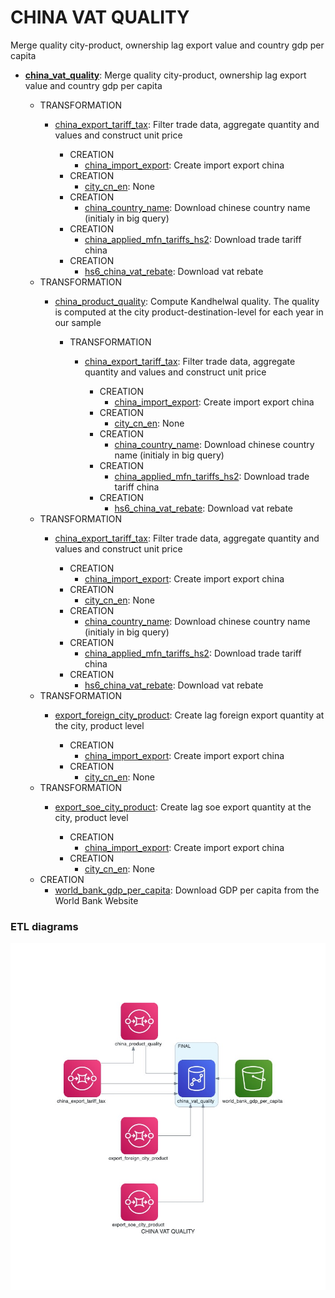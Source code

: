 # CHINA VAT QUALITY

Merge quality city-product, ownership lag export value and country gdp per capita

* **[china_vat_quality](https://github.com/thomaspernet/VAT_rebate_quality_china/blob/master/01_data_preprocessing/02_transform_tables/04_baseline_vat_quantity_covariates.md)**: 
Merge quality city-product, ownership lag export value and country gdp per capita

    * TRANSFORMATION
        * [china_export_tariff_tax](https://github.com/thomaspernet/VAT_rebate_quality_china/blob/master/01_data_preprocessing/02_transform_tables/00_export_vat.md): 
Filter trade data, aggregate quantity and values and construct unit price

            * CREATION
                * [china_import_export](https://github.com/thomaspernet/VAT_rebate_quality_china/01_data_preprocessing/00_download_data/TRADE_CHINA/import_export.py): Create import export china
            * CREATION
                * [city_cn_en](None): None
            * CREATION
                * [china_country_name](https://github.com/thomaspernet/VAT_rebate_quality_china/01_data_preprocessing/00_download_data/COUNTRY_NAME/chinese_country_name.py): Download chinese country name (initialy in big query)
            * CREATION
                * [china_applied_mfn_tariffs_hs2](https://github.com/thomaspernet/VAT_rebate_quality_china/01_data_preprocessing/00_download_data/APPLIED_MFN_TARIFFS/mnf_tariff.py): Download trade tariff china
            * CREATION
                * [hs6_china_vat_rebate](https://github.com/thomaspernet/VAT_rebate_quality_china/01_data_preprocessing/00_download_data/VAT_REBATE/vat_rebate.py): Download vat rebate
    * TRANSFORMATION
        * [china_product_quality](https://github.com/thomaspernet/VAT_rebate_quality_china/blob/master/01_data_preprocessing/02_transform_tables/01_preparation_quality.md): 
Compute Kandhelwal quality. The quality is computed at the city product-destination-level for each year in our sample

            * TRANSFORMATION
                * [china_export_tariff_tax](https://github.com/thomaspernet/VAT_rebate_quality_china/blob/master/01_data_preprocessing/02_transform_tables/00_export_vat.md): 
Filter trade data, aggregate quantity and values and construct unit price

                    * CREATION
                        * [china_import_export](https://github.com/thomaspernet/VAT_rebate_quality_china/01_data_preprocessing/00_download_data/TRADE_CHINA/import_export.py): Create import export china
                    * CREATION
                        * [city_cn_en](None): None
                    * CREATION
                        * [china_country_name](https://github.com/thomaspernet/VAT_rebate_quality_china/01_data_preprocessing/00_download_data/COUNTRY_NAME/chinese_country_name.py): Download chinese country name (initialy in big query)
                    * CREATION
                        * [china_applied_mfn_tariffs_hs2](https://github.com/thomaspernet/VAT_rebate_quality_china/01_data_preprocessing/00_download_data/APPLIED_MFN_TARIFFS/mnf_tariff.py): Download trade tariff china
                    * CREATION
                        * [hs6_china_vat_rebate](https://github.com/thomaspernet/VAT_rebate_quality_china/01_data_preprocessing/00_download_data/VAT_REBATE/vat_rebate.py): Download vat rebate
    * TRANSFORMATION
        * [china_export_tariff_tax](https://github.com/thomaspernet/VAT_rebate_quality_china/blob/master/01_data_preprocessing/02_transform_tables/00_export_vat.md): 
Filter trade data, aggregate quantity and values and construct unit price

            * CREATION
                * [china_import_export](https://github.com/thomaspernet/VAT_rebate_quality_china/01_data_preprocessing/00_download_data/TRADE_CHINA/import_export.py): Create import export china
            * CREATION
                * [city_cn_en](None): None
            * CREATION
                * [china_country_name](https://github.com/thomaspernet/VAT_rebate_quality_china/01_data_preprocessing/00_download_data/COUNTRY_NAME/chinese_country_name.py): Download chinese country name (initialy in big query)
            * CREATION
                * [china_applied_mfn_tariffs_hs2](https://github.com/thomaspernet/VAT_rebate_quality_china/01_data_preprocessing/00_download_data/APPLIED_MFN_TARIFFS/mnf_tariff.py): Download trade tariff china
            * CREATION
                * [hs6_china_vat_rebate](https://github.com/thomaspernet/VAT_rebate_quality_china/01_data_preprocessing/00_download_data/VAT_REBATE/vat_rebate.py): Download vat rebate
    * TRANSFORMATION
        * [export_foreign_city_product](https://github.com/thomaspernet/VAT_rebate_quality_china/blob/master/01_data_preprocessing/02_transform_tables/02_ownership_export_share_ckr.md): 
Create lag foreign export quantity at the city, product level

            * CREATION
                * [china_import_export](https://github.com/thomaspernet/VAT_rebate_quality_china/01_data_preprocessing/00_download_data/TRADE_CHINA/import_export.py): Create import export china
            * CREATION
                * [city_cn_en](None): None
    * TRANSFORMATION
        * [export_soe_city_product](https://github.com/thomaspernet/VAT_rebate_quality_china/blob/master/01_data_preprocessing/02_transform_tables/03_ownership_soe_export_share_ckr.md): 
Create lag soe export quantity at the city, product level

            * CREATION
                * [china_import_export](https://github.com/thomaspernet/VAT_rebate_quality_china/01_data_preprocessing/00_download_data/TRADE_CHINA/import_export.py): Create import export china
            * CREATION
                * [city_cn_en](None): None
    * CREATION
        * [world_bank_gdp_per_capita](https://github.com/thomaspernet/VAT_rebate_quality_china/01_data_preprocessing/00_download_data/WORLD_BANK/gdp_per_capita.py): Download GDP per capita from the World Bank Website

### ETL diagrams



![](https://raw.githubusercontent.com/thomaspernet/VAT_rebate_quality_china/master/utils/IMAGES/china_vat_quality.jpg)

